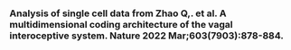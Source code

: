 ### Analysis of single cell data from Zhao Q,. et al. A multidimensional coding architecture of the vagal interoceptive system. Nature 2022 Mar;603(7903):878-884.
